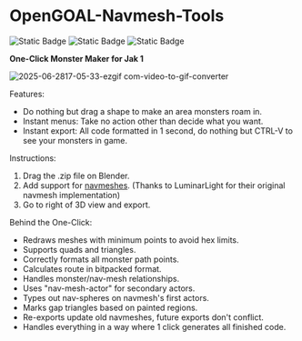# OpenGOAL-Navmesh-Tools

![Static Badge](https://img.shields.io/badge/language-python-%23306998) ![Static Badge](https://img.shields.io/badge/language-opengoal-yellow) ![Static Badge](https://img.shields.io/badge/one%20click%20export-blue)

**One-Click Monster Maker for Jak 1**

![2025-06-2817-05-33-ezgif com-video-to-gif-converter](https://github.com/user-attachments/assets/5125c12d-e60c-4292-8ff6-e150484fafed)

Features:
- Do nothing but drag a shape to make an area monsters roam in.
- Instant menus: Take no action other than decide what you want.
- Instant export: All code formatted in 1 second, do nothing but CTRL-V to see your monsters in game.

Instructions:
1. Drag the .zip file on Blender.
2. Add support for [navmeshes](https://github.com/LuminarLight/LL-OpenGOAL-ModBase/commit/4f897008fa2ec8809e04c2b32d5ef9c329afede8?diff=unified&w=0). (Thanks to LuminarLight for their original navmesh implementation)
3. Go to right of 3D view and export.

Behind the One-Click:
- Redraws meshes with minimum points to avoid hex limits.
- Supports quads and triangles.
- Correctly formats all monster path points.
- Calculates route in bitpacked format.
- Handles monster/nav-mesh relationships.
- Uses "nav-mesh-actor" for secondary actors.
- Types out nav-spheres on navmesh's first actors.
- Marks gap triangles based on painted regions.
- Re-exports update old navmeshes, future exports don't conflict.
- Handles everything in a way where 1 click generates all finished code.
